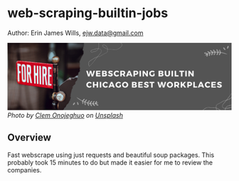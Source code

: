 # web-scraping-builtin-jobs  

Author:  Erin James Wills, ejw.data@gmail.com  

![Webscraping Best Employers](./images/webscraping-builtin.png)
<cite>Photo by <a href="https://unsplash.com/@clemono?utm_source=unsplash&utm_medium=referral&utm_content=creditCopyText">Clem Onojeghuo</a> on <a href="https://unsplash.com/s/photos/jobs?utm_source=unsplash&utm_medium=referral&utm_content=creditCopyText">Unsplash</a></cite>  

## Overview  
Fast webscrape using just requests and beautiful soup packages.  This probably took 15 minutes to do but made it easier for me to review the companies.    

